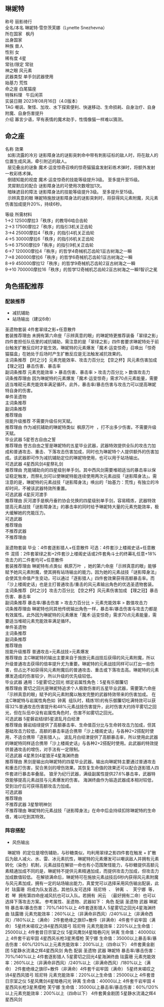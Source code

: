 琳妮特
---

  
称号 丽影绮行  
全名/本名 琳妮特·雪奈茨芙娜（Lynette Snezhevna）  
所在国家   枫丹    
出身国家  
种族 兽人  
性别 女  
稀有度 4星  
常驻/限定 常驻  
神之眼 风元素  
武器类型 单手剑武器使用  
始基力 荒性  
命之座 白尾猫座  
特殊料理   午后闲茶    
实装日期 2023年08月16日（4.0版本）  
TAG 嘲讽、聚怪、加攻、水下探索便利、快速移动、生命损耗、自身治疗、自身附魔、自身伤害提升  
介绍 寡言少语，罕有表情的魔术助手，性情像猫一样难以猜测。

  

  

  

命之座
---

  
名称 效果  
  如影流露的冷刃 谜影障身法的谜影突刺命中带有刺影征标的敌人时，将在敌人的位置生成风涡，牵引附近的敌人。  
  层见叠出的谜象 魔术·运变惊奇召唤的惊奇猫猫盒发射彩练术弹时，将额外发射一枚彩练术弹。  
  倒错知能的视度 魔术·运变惊奇的技能等级提升3级。 至多提升至15级。  
  灵犀默应的配合 谜影障身法的可使用次数增加1次。  
  暗昧遮目的障法 谜影障身法的技能等级提升3级。 至多提升至15级。  
  示辨真意的眼 琳妮特施放谜影障身法的谜影突刺时，将获得风元素附魔，风元素伤害加成提升20%，持续6秒。

  

  
等级 所需材料  
1→2 12500摩拉3「秩序」的教导6啮合齿轮  
2→3 17500摩拉2「秩序」的指引3机关正齿轮  
3→4 25000摩拉4「秩序」的指引4机关正齿轮  
4→5 30000摩拉6「秩序」的指引6机关正齿轮  
5→6 37500摩拉9「秩序」的指引9机关正齿轮  
6→7 120000摩拉4「秩序」的哲学4奇械机芯齿轮1亘古树海之一瞬  
7→8 260000摩拉6「秩序」的哲学6奇械机芯齿轮1亘古树海之一瞬  
8→9 450000摩拉12「秩序」的哲学9奇械机芯齿轮2亘古树海之一瞬  
9→10 700000摩拉16「秩序」的哲学12奇械机芯齿轮2亘古树海之一瞬1智识之冕

  

角色搭配推荐
------

### 配装推荐

*   减抗辅助
*   站场输出（建议6命）

  
圣遗物套装 4件套翠绿之影+任意散件  
套装推荐理由 未拥有第六命座「示辨真意的眼」的琳妮特更推荐装备「翠绿之影」四件套担任队伍里的减抗辅助，需注意的是「翠绿之影」四件套要求琳妮特处于前台触发扩散反应时才能生效。琳妮特的元素爆发「魔术·运变惊奇」召唤出「惊奇猫猫盒」在她处于后场时产生扩散反应是无法触发减抗效果的。  
主词条推荐 【时之沙】元素充能效率、攻击力百分比 【空之杯】风元素伤害加成 【理之冠】暴击伤害、暴击率  
副词条推荐 元素充能效率 > 暴击伤害、暴击率 > 攻击力百分比 > 数值攻击力  
词条推荐理由 因为琳妮特的元素爆发「魔术·运变惊奇」需求70点元素能量，需要适当堆砌元素充能效率满足循环。此外，暴击率/暴击伤害与攻击力可以提高琳妮特自身的伤害。  
单件圣遗物  
主词条推荐  
副词条推荐  
推荐理由  
技能升级推荐 不需要升级任何天赋。  
推荐理由 作为减抗辅助的琳妮特类似  枫原万叶  ，打不出多少伤害。不需要升级天赋。  
毕业武器 5星苍古自由之誓  
推荐理由 苍古自由之誓是琳妮特的五星毕业武器，武器特效提供全队的攻击力加成和普通攻击、重击、下落攻击伤害加成，同时也为琳妮特个人提供额外的伤害加成。该武器即可作为减抗辅助定位的琳妮特使用，也可以用于站场输出。  
可选武器 4星西风剑4星祭礼剑  
推荐理由 充能辅助向的四星级别单手剑。其中西风剑需要堆砌适当的暴击率以保证稳定触发，而祭礼剑可以使琳妮特能连续使用两次元素战技「谜影障身法」。需注意的是，琳妮特的元素战技「谜影障身法」唤出的「始基力：荒性」有独立的冷却时间，不被该武器特效所重置。  
可选武器 4星灰河渡手  
推荐理由 灰河渡手是枫丹垂钓协会兑换的四星级别单手剑，容易精炼，武器特效提高元素战技「谜影障身法」的暴击率的同时给予琳妮特大量的元素充能效率，极大缓解她的充能压力。  
可选武器  
推荐理由  
不推荐武器  
不推荐理由

  
圣遗物套装 毕业：4件套逐影猎人+任意散件 可选：4件套沙上楼阁史话+任意散件 混搭：2件套翠绿之影+2件套沙上楼阁史话或2件套角斗士的终幕礼任意+18%攻击力的二件套均可+任意散件  
套装推荐理由 琳妮特有点类似  枫原万叶  ，她的第六命座「示辨真意的眼」能够赋予她风元素附魔，使其拥有站场输出的能力。因为她的元素战技「谜影障身法」会使其生命值产生变动，可以通过「逐影猎人」四件套效果获得高额暴击率。而「沙上楼阁史话」也是主打普通攻击/重击的风元素输出角色的优选圣遗物套装。  
主词条推荐 【时之沙】攻击力百分比 【空之杯】风元素伤害加成 【理之冠】暴击伤害、暴击率  
副词条推荐 暴击率/暴击伤害 > 攻击力百分比 > 元素充能效率 > 数值攻击力  
词条推荐理由 琳妮特也同其他传统输出角色一样，暴击率/暴击伤害与攻击力都是有效属性。此外因为琳妮特的元素爆发「魔术·运变惊奇」需求70点元素能量，需要适当堆砌元素充能效率满足循环。  
单件圣遗物  
主词条推荐  
副词条推荐  
推荐理由  
技能升级推荐 普通攻击>元素战技>元素爆发  
推荐理由 主C琳妮特的输出主要来自于施放元素战技后获得的风元素附魔，所以升级普通攻击获得的倍率提升尤为重要。琳妮特的元素战技同样可以打出一些伤害，但占比不如获得风元素附魔后的普通攻击、重击或下落攻击高。琳妮特的元素爆发造成的伤害较少，所以升级的优先级较低。  
毕业武器 通用：5星雾切之回光 绑定岩属性角色：5星有乐御簾切  
推荐理由 雾切之回光是琳妮特追求个人极致伤害的五星毕业武器，需要第六命座「示辨真意的眼」赋予的风元素附魔以触发完整的武器特效带来的伤害加成。 在主C琳妮特与岩属性角色如  钟离  组队时，精炼1阶的有乐御簾切吃满特效可以获得32%普通攻击伤害提升和48%元素战技伤害提升，此时伤害大约持平雾切之回光，但在队伍中没有岩属性角色时，伤害不如雾切之回光。  
可选武器 5星磐岩结绿5星波乱月白经津  
推荐理由 磐岩结绿提供了高额暴击率、生命值百分比与生命转攻击力加成，但其基础攻击力较低，高额的暴击率适合携带「沙上楼阁史话」与各种2+2搭配时使用，不适合携带「逐影猎人」。 波乱月白经津提供了高额暴击率，所以使用此武器的琳妮特同样适合携带「沙上楼阁史话」与各种2+2搭配时使用。此武器的特效提供普通攻击的增伤，对手法有一定限制。  
可选武器 4星黑剑4星狼牙4星海渊终曲  
推荐理由 黑剑是输出向琳妮特的四星毕业武器。输出向琳妮特主要通过普通攻击和重击打伤害，契合黑剑的增伤效果。其恢复生命值的效果还可以配合逐影猎人四件套进行暴击率叠层。 狼牙为纪行武器，满级副属性提供27.6%暴击率，武器特效能够提高元素战技与元素爆发的伤害。 海渊终曲作为锻造武器成本相对较低，受到治疗后可获得高额攻击力加成。  
可选武器  
推荐理由  
不推荐武器 3星黎明神剑  
不推荐理由 琳妮特的元素战技「谜影障身法」在命中后会持续扣除琳妮特的生命值，难以吃到其特效。

### 阵容搭配

  

*   风伤输出

  
  琳妮特  的定位是增伤辅助，与砂糖类似，均利用翠绿之影四件套在触发 + 扩散后为敌人减火、水、雷、冰元素抗性，琳妮特的元素爆发可以嘲讽敌人并拥有元素转化（染色）机制，元素战技在解锁一命也有小范围聚怪能力，与砂糖提供高额元素精通加成不同的是，琳妮特不提供元素精通加成，而提供攻击力加成，但攻击力加成数值较低。 在解锁满命后，琳妮特可在施放元素战技后6秒内获得风元素附魔与风元素加成，拥有一定的站场输出能力，真爱党可以选择采用风伤输出配装，此时  珐露珊  将成为队友首选，其他队友可选择  班尼特  、  钟离  、  芙宁娜  等，若  琴  拥有第四命座减风抗也可以入队。若拥有  闲云  （最好拥有二命）也可以选择下落攻击方案。 参考属性、圣遗物、武器如下： 角色 配装 圣遗物 武器 琳妮特 暴击率/暴击伤害：70%/140%以上 4件套逐影猎人 5星雾切之回光4星海渊终曲 珐露珊 元素充能效率：260%以上（非满命非西风）/240%以上（非满命西风）/180%以上（满命） 2件套绝缘之旗印+散件（非满命）4件套千岩牢固（满命） 5星终末嗟叹之诗4星西风猎弓 班尼特 元素充能效率：220%以上生命值：25000以上 4件套昔日宗室之仪 5星风鹰剑4星暗巷闪光 钟离 生命值：40000以上 4件套千岩牢固 4星西风长枪3星黑缨枪 芙宁娜 生命值：35000以上暴击率/暴击伤害：60%/120%以上元素充能效率：200%以上（四命以下） 4件套黄金剧团 5星静水流涌之辉4星西风剑 角色 配装 圣遗物 武器 琳妮特 暴击率/暴击伤害：70%/140%以上 4件套逐影猎人 5星雾切之回光4星海渊终曲 珐露珊 元素充能效率：260%以上（非满命非西风）/240%以上（非满命西风）/180%以上（满命） 2件套绝缘之旗印+散件（非满命）4件套千岩牢固（满命） 5星终末嗟叹之诗4星西风猎弓 班尼特 元素充能效率：220%以上生命值：25000以上 4件套昔日宗室之仪 5星风鹰剑4星暗巷闪光 钟离 生命值：40000以上 4件套千岩牢固 4星西风长枪3星黑缨枪 芙宁娜 生命值：35000以上暴击率/暴击伤害：60%/120%以上元素充能效率：200%以上（四命以下） 4件套黄金剧团 5星静水流涌之辉4星西风剑